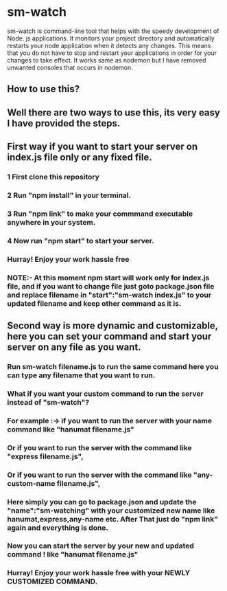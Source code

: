 # sm-watch
sm-watch is  command-line tool that helps with the speedy development of Node. js applications. 
It monitors your project directory and automatically restarts your node application when it detects any changes. 
This means that you do not have to stop and restart your applications in order for your changes to take effect.
It works same as nodemon but I have removed unwanted consoles that occurs in nodemon.

## How to use this?
## Well there are two ways to use this, its very easy I have provided the steps.

## First way if you want to start your server on index.js file only or any fixed file.
### 1 First clone this repository
### 2 Run "npm install" in your terminal.
### 3 Run "npm link" to make your commmand executable anywhere in your system.
### 4 Now run "npm start" to start your server.
### Hurray! Enjoy your work hassle free

### NOTE:- At this moment npm start will work only for index.js file, and if you want to change file just goto package.json file and replace filename in "start":"sm-watch index.js" to your updated filename and keep other command as it is.


## Second way is more dynamic and customizable, here you can set your command and start your server on any file as you want.

### Run sm-watch filename.js to run the same command here you can type any filename that you want to run.

### What if you want your custom command to run the server instead of "sm-watch"?
### For example :-> if you want to run the server with your name command like "hanumat filename.js"
### Or if you want to run the server with the command like "express filename.js",
### Or if you want to run the server with the command like "any-custom-name filename.js",
### Here simply you can go to package.json and update the "name":"sm-watching" with your customized new name like hanumat,express,any-name etc. After That just do "npm link" again and everything is done.
### Now you can start the server by your new and updated command ! like "hanumat filename.js"
### Hurray! Enjoy your work hassle free with your NEWLY CUSTOMIZED COMMAND.




